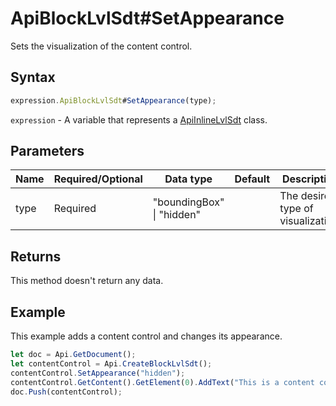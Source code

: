 # ApiBlockLvlSdt#SetAppearance

Sets the visualization of the content control.

## Syntax

```javascript
expression.ApiBlockLvlSdt#SetAppearance(type);
```

`expression` - A variable that represents a [ApiInlineLvlSdt](../ApiInlineLvlSdt.md) class.

## Parameters

| **Name** | **Required/Optional** | **Data type** | **Default** | **Description** |
| ------------- | ------------- | ------------- | ------------- | ------------- |
| type | Required | "boundingBox" \| "hidden" |  | The desired type of visualization. |

## Returns

This method doesn't return any data.

## Example

This example adds a content control and changes its appearance.

```javascript editor-docx
let doc = Api.GetDocument();
let contentControl = Api.CreateBlockLvlSdt();
contentControl.SetAppearance("hidden");
contentControl.GetContent().GetElement(0).AddText("This is a content control with a hidden appearance");
doc.Push(contentControl);
```
